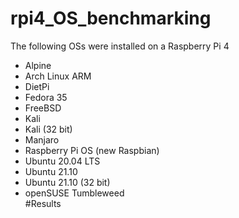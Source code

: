 # rpi4_OS_benchmarking
The following OSs were installed on a Raspberry Pi 4
* Alpine
* Arch Linux ARM
* DietPi
* Fedora 35
* FreeBSD
* Kali
* Kali (32 bit)
* Manjaro
* Raspberry Pi OS (new Raspbian)
* Ubuntu 20.04 LTS
* Ubuntu 21.10
* Ubuntu 21.10 (32 bit)
* openSUSE Tumbleweed
\
#Results
